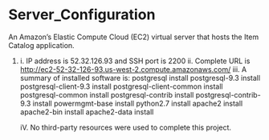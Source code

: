 # Server_Configuration
An Amazon’s Elastic Compute Cloud (EC2) virtual server that hosts the Item Catalog application. 

1.	i. IP address is 52.32.126.93 and SSH port is 2200
    ii. Complete URL is http://ec2-52-32-126-93.us-west-2.compute.amazonaws.com/
    iii. A summary of installed software is:
    postgresql                                      install
    postgresql-9.3                                  install
    postgresql-client-9.3                           install
    postgresql-client-common                        install
    postgresql-common                               install
    postgresql-contrib                              install
    postgresql-contrib-9.3                          install
    powermgmt-base                                  install
    python2.7                                       install
    apache2                                         install
    apache2-bin                                     install
    apache2-data                                    install
    
    iV. No third-party resources were used to complete this project. 
